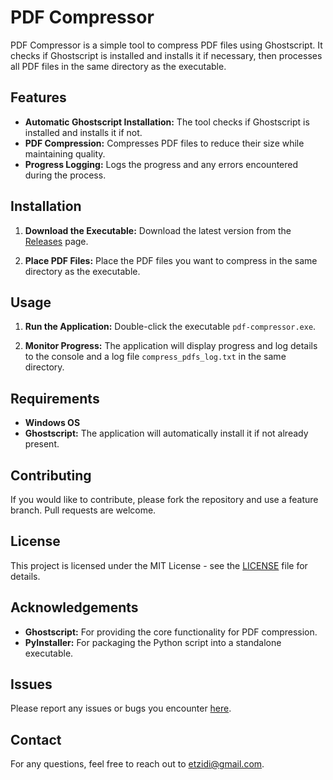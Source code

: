 # PDF Compressor

PDF Compressor is a simple tool to compress PDF files using Ghostscript. It checks if Ghostscript is installed and installs it if necessary, then processes all PDF files in the same directory as the executable.

## Features
- **Automatic Ghostscript Installation:** The tool checks if Ghostscript is installed and installs it if not.
- **PDF Compression:** Compresses PDF files to reduce their size while maintaining quality.
- **Progress Logging:** Logs the progress and any errors encountered during the process.

## Installation

1. **Download the Executable:**
   Download the latest version from the [Releases](https://github.com/tzidki/pdf-compressor/releases) page.

2. **Place PDF Files:**
   Place the PDF files you want to compress in the same directory as the executable.

## Usage

1. **Run the Application:**
   Double-click the executable `pdf-compressor.exe`.

2. **Monitor Progress:**
   The application will display progress and log details to the console and a log file `compress_pdfs_log.txt` in the same directory.

## Requirements

- **Windows OS**
- **Ghostscript:** The application will automatically install it if not already present.

## Contributing

If you would like to contribute, please fork the repository and use a feature branch. Pull requests are welcome.

## License

This project is licensed under the MIT License - see the [LICENSE](LICENSE) file for details.

## Acknowledgements

- **Ghostscript:** For providing the core functionality for PDF compression.
- **PyInstaller:** For packaging the Python script into a standalone executable.

## Issues

Please report any issues or bugs you encounter [here](https://github.com/tzidki/pdf-compressor/issues).

## Contact

For any questions, feel free to reach out to etzidi@gmail.com.
